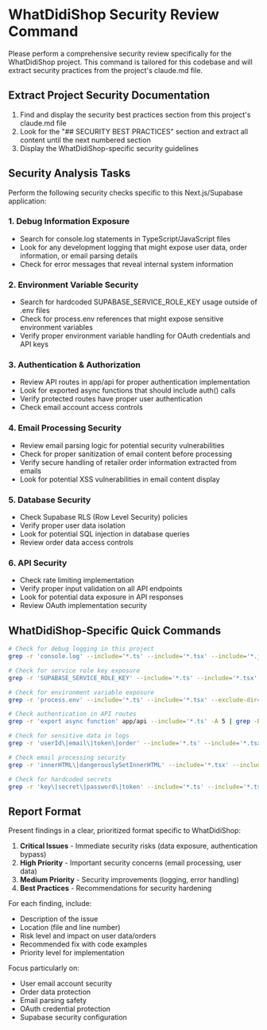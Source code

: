 # WhatDidiShop Security Review Command

Please perform a comprehensive security review specifically for the WhatDidiShop project. This command is tailored for this codebase and will extract security practices from the project's claude.md file.

## Extract Project Security Documentation
1. Find and display the security best practices section from this project's claude.md file
2. Look for the "## SECURITY BEST PRACTICES" section and extract all content until the next numbered section
3. Display the WhatDidiShop-specific security guidelines

## Security Analysis Tasks
Perform the following security checks specific to this Next.js/Supabase application:

### 1. Debug Information Exposure
- Search for console.log statements in TypeScript/JavaScript files
- Look for any development logging that might expose user data, order information, or email parsing details
- Check for error messages that reveal internal system information

### 2. Environment Variable Security  
- Search for hardcoded SUPABASE_SERVICE_ROLE_KEY usage outside of .env files
- Check for process.env references that might expose sensitive environment variables
- Verify proper environment variable handling for OAuth credentials and API keys

### 3. Authentication & Authorization
- Review API routes in app/api for proper authentication implementation
- Look for exported async functions that should include auth() calls
- Verify protected routes have proper user authentication
- Check email account access controls

### 4. Email Processing Security
- Review email parsing logic for potential security vulnerabilities
- Check for proper sanitization of email content before processing
- Verify secure handling of retailer order information extracted from emails
- Look for potential XSS vulnerabilities in email content display

### 5. Database Security
- Check Supabase RLS (Row Level Security) policies
- Verify proper user data isolation
- Look for potential SQL injection in database queries
- Review order data access controls

### 6. API Security
- Check rate limiting implementation
- Verify proper input validation on all API endpoints
- Look for potential data exposure in API responses
- Review OAuth implementation security

## WhatDidiShop-Specific Quick Commands

```bash
# Check for debug logging in this project
grep -r 'console.log' --include='*.ts' --include='*.tsx' --include='*.js' --include='*.jsx' . --exclude-dir=node_modules

# Check for service role key exposure
grep -r 'SUPABASE_SERVICE_ROLE_KEY' --include='*.ts' --include='*.tsx' --exclude-dir=node_modules .

# Check for environment variable exposure
grep -r 'process.env' --include='*.ts' --include='*.tsx' --exclude-dir=node_modules . | grep -v '.env'

# Check authentication in API routes
grep -r 'export async function' app/api --include='*.ts' -A 5 | grep -B 5 'auth()'

# Check for sensitive data in logs
grep -r 'userId\|email\|token\|order' --include='*.ts' --include='*.tsx' . | grep 'console.log'

# Check email processing security
grep -r 'innerHTML\|dangerouslySetInnerHTML' --include='*.tsx' --include='*.ts' .

# Check for hardcoded secrets
grep -r 'key\|secret\|password\|token' --include='*.ts' --include='*.tsx' . | grep -v 'process.env'
```

## Report Format
Present findings in a clear, prioritized format specific to WhatDidiShop:

1. **Critical Issues** - Immediate security risks (data exposure, authentication bypass)
2. **High Priority** - Important security concerns (email processing, user data)
3. **Medium Priority** - Security improvements (logging, error handling)
4. **Best Practices** - Recommendations for security hardening

For each finding, include:
- Description of the issue
- Location (file and line number)
- Risk level and impact on user data/orders
- Recommended fix with code examples
- Priority level for implementation

Focus particularly on:
- User email account security
- Order data protection
- Email parsing safety
- OAuth credential protection
- Supabase security configuration